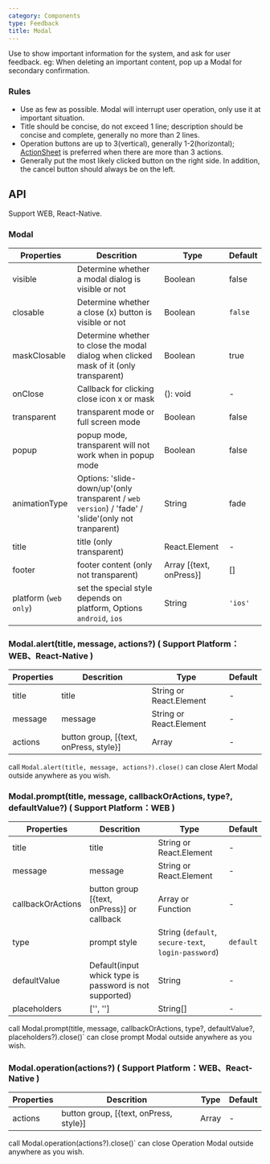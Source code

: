 ```yaml
---
category: Components
type: Feedback
title: Modal
---
```


Use to show important information for the system, and ask for user feedback. eg: When deleting an important content, pop up a Modal for secondary confirmation.

### Rules
- Use as few as possible. Modal will interrupt user operation, only use it at important situation.
- Title should be concise, do not exceed 1 line; description should be concise and complete, generally no more than 2 lines.
- Operation buttons are up to 3(vertical), generally 1-2(horizontal); [ActionSheet](/components/action-sheet) is preferred when there are more than 3 actions.
- Generally put the most likely clicked button on the right side. In addition, the cancel button should always be on the left.

## API

Support WEB, React-Native.

### Modal

Properties | Descrition | Type | Default
-----------|------------|------|--------
| visible      | Determine whether a modal dialog is visible or not | Boolean          | false           |
| closable    | Determine whether a close (x) button is visible or not | Boolean    | `false`       |
| maskClosable | Determine whether to close the modal dialog when clicked mask of it (only transparent) | Boolean   | true       |
| onClose      | Callback for clicking close icon x or mask        | (): void   | - |
| transparent | transparent mode or full screen mode       | Boolean   |  false |
| popup | popup mode, transparent will not work when in popup mode | Boolean   |  false |
| animationType | Options: 'slide-down/up'(only transparent / `web version`) / 'fade' / 'slide'(only not tranparent) | String |   fade |
| title       | title (only transparent)         | React.Element    | -           |
| footer     | footer content (only not transparent)       |  Array [{text, onPress}]    | [] |
| platform (`web only`) |  set the special style depends on platform, Options  `android`, `ios` | String | `'ios'`|

### Modal.alert(title, message, actions?) ( Support Platform：WEB、React-Native )

Properties | Descrition | Type | Default
-----------|------------|------|--------
| title        | title                      | String or React.Element   | -            |
| message      | message                  | String or React.Element    | -    |
| actions         | button group, [{text, onPress, style}]       | Array | -            |

call `Modal.alert(title, message, actions?).close()`  can close Alert Modal outside anywhere as you wish.

### Modal.prompt(title, message, callbackOrActions, type?, defaultValue?) ( Support Platform：WEB )

Properties | Descrition | Type | Default
-----------|------------|------|--------
| title        | title                      | String or React.Element   | -            |
| message      | message                  | String or React.Element                    | -    |
| callbackOrActions  | button group [{text, onPress}] or callback      | Array or Function | -            |
| type       | prompt style   | String (`default`, `secure-text`, `login-password`)|  `default`  |
| defaultValue       | Default(input whick type is password is not supported)   | String |   -  |
| placeholders       | ['', '']  | String[] |   -  |

call Modal.prompt(title, message, callbackOrActions, type?, defaultValue?, placeholders?).close()` can close prompt Modal outside anywhere as you wish.

### Modal.operation(actions?) ( Support Platform：WEB、React-Native )

Properties | Descrition | Type | Default
-----------|------------|------|--------
| actions         | button group, [{text, onPress, style}]       | Array | -            |

call Modal.operation(actions?).close()` can close Operation Modal outside anywhere as you wish.
